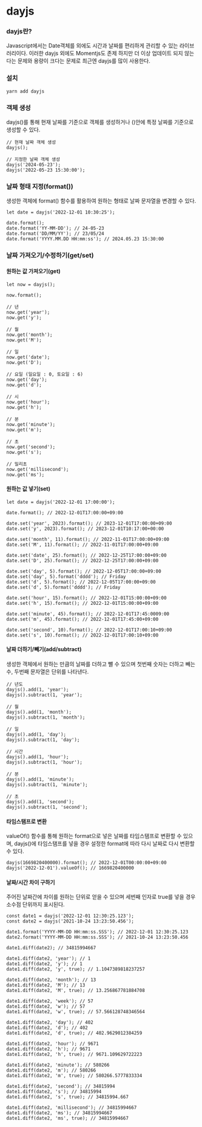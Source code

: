 # dayjs

### dayjs란?

Javascript에서는 Date객체를 외에도 시간과 날짜를 편리하게 관리할 수 있는 라이브러리이다. 이러한 dayjs 외에도 Momentjs도 존제 하지만 더 이상 업데이트 되지 않는다는 문제와 용량이 크다는 문제로 최근엔 dayjs를 많이 사용한다.

### 설치

```
yarn add dayjs
```

### 객체 생성

dayjs()를 통해 현재 날짜를 기준으로 객체를 생성하거나 ()안에 특정 날짜를 기준으로 생성할 수 있다.

```tsx
// 현재 날짜 객체 생성
dayjs();

// 지정한 날짜 객체 생성
dayjs('2024-05-23');
dayjs('2022-05-23 15:30:00');
```

### 날짜 형태 지정(format())

생성한 객체에 format() 함수를 활용하여 원하는 형태로 날짜 문자열을 변경할 수 있다.

```tsx
let date = dayjs('2022-12-01 10:30:25');

date.format();
date.format('YY-MM-DD'); // 24-05-23
date.format('DD/MM/YY'); // 23/05/24
date.format('YYYY.MM.DD HH:mm:ss'); // 2024.05.23 15:30:00
```

### 날짜 가져오기/수정하기(get/set)

#### 원하는 값 가져오기(get)

```tsx
let now = dayjs();

now.format();

// 년
now.get('year');
now.get('y');

// 월
now.get('month');
now.get('M');

// 일
now.get('date');
now.get('D');

// 요일 (일요일 : 0, 토요일 : 6)
now.get('day');
now.get('d');

// 시
now.get('hour');
now.get('h');

// 분
now.get('minute');
now.get('m');

// 초
now.get('second');
now.get('s');

// 밀리초
now.get('millisecond');
now.get('ms');
```

#### 원하는 값 넣기(set)

```tsx
let date = dayjs('2022-12-01 17:00:00');

date.format(); // 2022-12-01T17:00:00+09:00

date.set('year', 2023).format(); // 2023-12-01T17:00:00+09:00
date.set('y', 2023).format(); // 2023-12-01T10:17:00+00:00

date.set('month', 11).format(); // 2022-11-01T17:00:00+09:00
date.set('M', 11).format(); // 2022-11-01T17:00:00+09:00

date.set('date', 25).format(); // 2022-12-25T17:00:00+09:00
date.set('D', 25).format(); // 2022-12-25T17:00:00+09:00

date.set('day', 5).format(); // 2022-12-05T17:00:00+09:00
date.set('day', 5).format('dddd'); // Friday
date.set('d', 5).format(); // 2022-12-05T17:00:00+09:00
date.set('d', 5).format('dddd'); // Friday

date.set('hour', 15).format(); // 2022-12-01T15:00:00+09:00
date.set('h', 15).format(); // 2022-12-01T15:00:00+09:00

date.set('minute', 45).format(); // 2022-12-01T17:45:0009:00
date.set('m', 45).format(); // 2022-12-01T17:45:00+09:00

date.set('second', 10).format(); // 2022-12-01T17:00:10+09:00
date.set('s', 10).format(); // 2022-12-01T17:00:10+09:00
```

#### 날짜 더하기/빼기(add/subtract)

생성한 객체에서 원하는 만큼의 날짜를 더하고 뺄 수 있으며 첫번째 숫자는 더하고 빼는 수, 두번째 문자열은 단위를 나타낸다.

```tsx
// 년도
dayjs().add(1, 'year');
dayjs().subtract(1, 'year');

// 월
dayjs().add(1, 'month');
dayjs().subtract(1, 'month');

// 일
dayjs().add(1, 'day');
dayjs().subtract(1, 'day');

// 시간
dayjs().add(1, 'hour');
dayjs().subtract(1, 'hour');

// 분
dayjs().add(1, 'minute');
dayjs().subtract(1, 'minute');

// 초
dayjs().add(1, 'second');
dayjs().subtract(1, 'second');
```

#### 타임스탬프로 변환

valueOf() 함수를 통해 원하는 format으로 넣은 날짜를 타임스탬프로 변환할 수 있으며, dayjs()에 타임스탬프를 넣을 경우 설정한 format에 따라 다시 날짜로 다시 변환할 수 있다.

```tsx
dayjs(1669820400000).format(); // 2022-12-01T00:00:00+09:00
dayjs('2022-12-01').valueOf(); // 1669820400000
```

#### 날짜/시간 차이 구하기

주어진 날짜간에 차이를 원하는 단위로 얻을 수 있으며 세번째 인자로 true를 넣을 경우 소수점 단위까지 표시된다.

```tsx
const date1 = dayjs('2022-12-01 12:30:25.123');
const date2 = dayjs('2021-10-24 13:23:50.456');

date1.format('YYYY-MM-DD HH:mm:ss.SSS'); // 2022-12-01 12:30:25.123
date2.format('YYYY-MM-DD HH:mm:ss.SSS'); // 2021-10-24 13:23:50.456

date1.diff(date2); // 34815994667

date1.diff(date2, 'year'); // 1
date1.diff(date2, 'y'); // 1
date1.diff(date2, 'y', true); // 1.1047389818237257

date1.diff(date2, 'month'); // 13
date1.diff(date2, 'M'); // 13
date1.diff(date2, 'M', true); // 13.256867781884708

date1.diff(date2, 'week'); // 57
date1.diff(date2, 'w'); // 57
date1.diff(date2, 'w', true); // 57.566128748346564

date1.diff(date2, 'day'); // 402
date1.diff(date2, 'd'); // 402
date1.diff(date2, 'd', true); // 402.9629012384259

date1.diff(date2, 'hour'); // 9671
date1.diff(date2, 'h'); // 9671
date1.diff(date2, 'h', true); // 9671.109629722223

date1.diff(date2, 'minute'); // 580266
date1.diff(date2, 'm'); // 580266
date1.diff(date2, 'm', true); // 580266.5777833334

date1.diff(date2, 'second'); // 34815994
date1.diff(date2, 's'); // 34815994
date1.diff(date2, 's', true); // 34815994.667

date1.diff(date2, 'millisecond'); // 34815994667
date1.diff(date2, 'ms'); // 34815994667
date1.diff(date2, 'ms', true); // 34815994667
```
